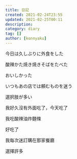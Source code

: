 ```yaml
---
title: 日記
created: 2021-02-24T23:55
updated: 2021-02-25T00:11
description: 
category: diary
tag: []
author: [konnyaku]
---
```


今日は久しぶりに外食をした

酸辣かた焼き焼きそばをたべた

おいしかった

いつもあの店では頼むものを迷う

選択肢が多い

我好久沒有外面吃了，今天吃了

我吃酸辣油炸麵條

好吃了

我每次迷訂購在那家餐廳

選擇許多